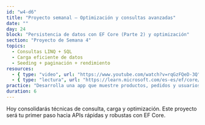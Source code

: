 ```yaml
---
id: "w4-d6"
title: "Proyecto semanal – Optimización y consultas avanzadas"
date: ""
day: 24
block: "Persistencia de datos con EF Core (Parte 2) y optimización"
section: "Proyecto de Semana 4"
topics:
  - Consultas LINQ + SQL
  - Carga eficiente de datos
  - Seeding + paginación + rendimiento
resources:
  - { type: "video", url: "https://www.youtube.com/watch?v=rqGzFQeD-3Q" }
  - { type: "lectura", url: "https://learn.microsoft.com/es-es/ef/core/performance/" }
practice: "Desarrolla una app que muestre productos, pedidos y usuarios con carga eficiente, paginación, y seeding inicial."
duration: 6
---
```


Hoy consolidarás técnicas de consulta, carga y optimización. Este proyecto será tu primer paso hacia APIs rápidas y robustas con EF Core.
